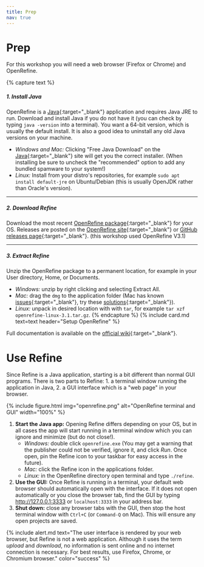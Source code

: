 ```yaml
---
title: Prep
nav: true
---
```


# Prep

For this workshop you will need a web browser (Firefox or Chrome) and OpenRefine. 

{% capture text %}
##### 1. Install Java 

OpenRefine is a [Java](http://java.com/en/){:target="_blank"} application and requires Java JRE to run. Download and install Java if you do not have it (you can check by typing `java -version` into a terminal). You want a 64-bit version, which is usually the default install. It is also a good idea to uninstall any old Java versions on your machine.

- *Windows and Mac:* Clicking "Free Java Download" on the [Java](http://java.com/){:target="_blank"} site will get you the correct installer. (When installing be sure to uncheck the "recommended" option to add any bundled spamware to your system!)
- *Linux:* Install from your distro's repositories, for example `sudo apt install default-jre` on Ubuntu/Debian (this is usually OpenJDK rather than Oracle's version).

-----------------

##### 2. Download Refine

Download the most recent [OpenRefine package](http://openrefine.org/download.html){:target="_blank"} for your OS. Releases are posted on the [OpenRefine site](http://openrefine.org/download.html){:target="_blank"} or [GitHub releases page](https://github.com/OpenRefine/OpenRefine/releases/){:target="_blank"}. (this workshop used OpenRefine V3.1) 

-----------------

##### 3. Extract Refine

Unzip the OpenRefine package to a permanent location, for example in your User directory, Home, or Documents.

- *Windows:* unzip by right clicking and selecting Extract All. 
- *Mac:* drag the `dmg` to the application folder (Mac has known [issues](https://github.com/OpenRefine/OpenRefine/wiki/Installation-Instructions#mac-osx){:target="_blank"}, try these [solutions](https://evanwill.github.io/_drafts/notes/open-refine-osx.html){:target="_blank"}). 
- *Linux:* unpack in desired location with with `tar`, for example `tar xzf openrefine-linux-3.1.tar.gz`. 
{% endcapture %}
{% include card.md text=text header="Setup OpenRefine" %}

Full documentation is available on the [official wiki](https://github.com/OpenRefine/OpenRefine/wiki/){:target="_blank"}.

# Use Refine

Since Refine is a Java application, starting is a bit different than normal GUI programs. 
There is two parts to Refine: 1. a terminal window running the application in Java, 2. a GUI interface which is a "web page" in your browser.

{% include figure.html img="openrefine.png" alt="OpenRefine terminal and GUI" width="100%" %}

1. **Start the Java app:** Opening Refine differs depending on your OS, but in all cases the app will start running in a terminal window which you can ignore and minimize (but do not close!).
    - *Windows:* double click `openrefine.exe` (You may get a warning that the publisher could not be verified, ignore it, and click *Run*. Once open, pin the Refine icon to your taskbar for easy access in the future). 
    - *Mac:* click the Refine icon in the applications folder. 
    - *Linux:* in the OpenRefine directory open terminal and type `./refine`.
2. **Use the GUI:** Once Refine is running in a terminal, your default web browser should automatically open with the interface. If it does not open automatically or you close the browser tab, find the GUI by typing <http://127.0.0.1:3333> or `localhost:3333` in your address bar. 
3. **Shut down:** close any browser tabs with the GUI, then stop the host terminal window with `Ctrl+C` (or `Command-Q` on Mac). This will ensure any open projects are saved.

{% include alert.md text="The user interface is rendered by your web browser, but Refine is not a web application. 
Although it uses the term *upload* and *download*, no information is sent online and no internet connection is necessary.
For best results, use Firefox, Chrome, or Chromium browser." color="success" %}
